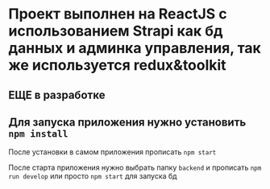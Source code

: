 # Проект выполнен на ReactJS с использованием Strapi как бд данных и админка управления, так же используется redux&toolkit
## ЕЩЕ в разработке 

## Для запуска приложения нужно установить `npm install`

После установки в самом приложения прописать `npm start` 

После старта приложения нужно выбрать папку `backend` и прописать `npm run develop` или просто `npm start` для запуска бд 

